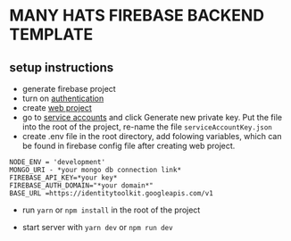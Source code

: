 # MANY HATS FIREBASE BACKEND TEMPLATE

## setup instructions

- generate firebase project
- turn on [authentication](https://console.firebase.google.com/project/_/authentication/providers)
- create [web project](https://console.firebase.google.com/project/_/overview)
- go to [service accounts](https://console.firebase.google.com/project/_/settings/serviceaccounts/adminsdk) and click Generate new private key. Put the file into the root of the project, re-name the file `serviceAccountKey.json`
- create .env file in the root directory, add folowing variables, which can be found in firebase config file after creating web project.

```
NODE_ENV = 'development'
MONGO_URI - *your mongo db connection link*
FIREBASE_API_KEY=*your key*
FIREBASE_AUTH_DOMAIN="*your domain*"
BASE_URL =https://identitytoolkit.googleapis.com/v1
```

- run `yarn` or `npm install` in the root of the project

- start server with `yarn dev` or `npm run dev`

